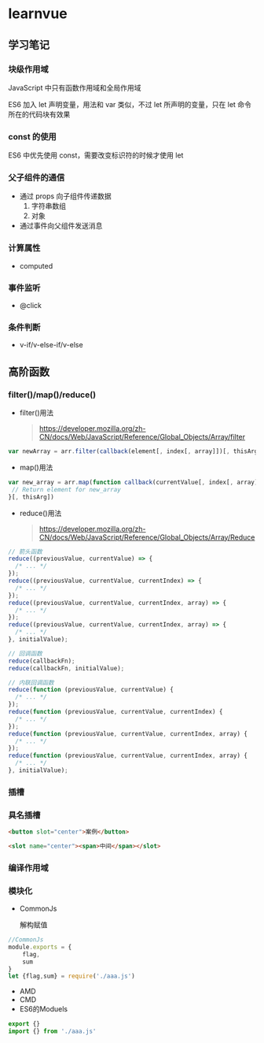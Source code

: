 # learnvue

## 学习笔记

### 块级作用域

JavaScript 中只有函数作用域和全局作用域

ES6 加入 let 声明变量，用法和 var 类似，不过 let 所声明的变量，只在 let 命令所在的代码块有效果

### const 的使用

ES6 中优先使用 const，需要改变标识符的时候才使用 let

### 父子组件的通信

- 通过 props 向子组件传递数据
  1. 字符串数组
  2. 对象
- 通过事件向父组件发送消息

### 计算属性

- computed

### 事件监听

- @click

### 条件判断

- v-if/v-else-if/v-else

## 高阶函数

### filter()/map()/reduce()

- filter()用法
  > https://developer.mozilla.org/zh-CN/docs/Web/JavaScript/Reference/Global_Objects/Array/filter

```javascript
var newArray = arr.filter(callback(element[, index[, array]])[, thisArg])
```

- map()用法

```javascript
var new_array = arr.map(function callback(currentValue[, index[, array]]) {
 // Return element for new_array
}[, thisArg])
```

- reduce()用法
  > https://developer.mozilla.org/zh-CN/docs/Web/JavaScript/Reference/Global_Objects/Array/Reduce

```javascript
// 箭头函数
reduce((previousValue, currentValue) => {
  /* ... */
});
reduce((previousValue, currentValue, currentIndex) => {
  /* ... */
});
reduce((previousValue, currentValue, currentIndex, array) => {
  /* ... */
});
reduce((previousValue, currentValue, currentIndex, array) => {
  /* ... */
}, initialValue);

// 回调函数
reduce(callbackFn);
reduce(callbackFn, initialValue);

// 内联回调函数
reduce(function (previousValue, currentValue) {
  /* ... */
});
reduce(function (previousValue, currentValue, currentIndex) {
  /* ... */
});
reduce(function (previousValue, currentValue, currentIndex, array) {
  /* ... */
});
reduce(function (previousValue, currentValue, currentIndex, array) {
  /* ... */
}, initialValue);
```

### 插槽

### 具名插槽

```html
<button slot="center">案例</button>

<slot name="center"><span>中间</span></slot>
```
### 编译作用域


### 模块化

* CommonJs

    解构赋值
```javascript
//CommonJs
module.exports = {
    flag,
    sum
}
let {flag,sum} = require('./aaa.js')
```
* AMD
* CMD
* ES6的Moduels

```javascript
export {}
import {} from './aaa.js'
```

